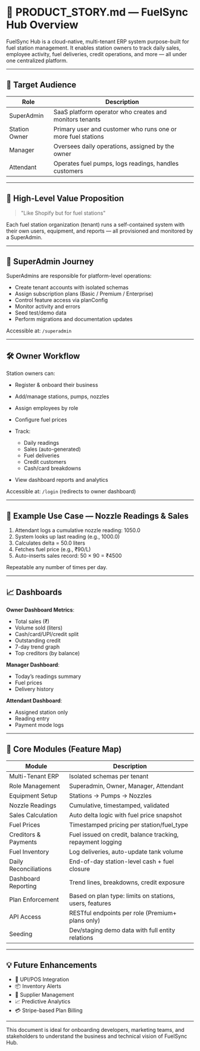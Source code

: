 # 📘 PRODUCT\_STORY.md — FuelSync Hub Overview

FuelSync Hub is a cloud-native, multi-tenant ERP system purpose-built for fuel station management. It enables station owners to track daily sales, employee activity, fuel deliveries, credit operations, and more — all under one centralized platform.

---

## 🎯 Target Audience

| Role          | Description                                                  |
| ------------- | ------------------------------------------------------------ |
| SuperAdmin    | SaaS platform operator who creates and monitors tenants      |
| Station Owner | Primary user and customer who runs one or more fuel stations |
| Manager       | Oversees daily operations, assigned by the owner             |
| Attendant     | Operates fuel pumps, logs readings, handles customers        |

---

## 🚀 High-Level Value Proposition

> "Like Shopify but for fuel stations"

Each fuel station organization (tenant) runs a self-contained system with their own users, equipment, and reports — all provisioned and monitored by a SuperAdmin.

---

## 🔐 SuperAdmin Journey

SuperAdmins are responsible for platform-level operations:

* Create tenant accounts with isolated schemas
* Assign subscription plans (Basic / Premium / Enterprise)
* Control feature access via planConfig
* Monitor activity and errors
* Seed test/demo data
* Perform migrations and documentation updates

Accessible at: `/superadmin`

---

## 🛠 Owner Workflow

Station owners can:

* Register & onboard their business
* Add/manage stations, pumps, nozzles
* Assign employees by role
* Configure fuel prices
* Track:

  * Daily readings
  * Sales (auto-generated)
  * Fuel deliveries
  * Credit customers
  * Cash/card breakdowns
* View dashboard reports and analytics

Accessible at: `/login` (redirects to owner dashboard)

---

## 🧪 Example Use Case — Nozzle Readings & Sales

1. Attendant logs a cumulative nozzle reading: 1050.0
2. System looks up last reading (e.g., 1000.0)
3. Calculates delta = 50.0 liters
4. Fetches fuel price (e.g., ₹90/L)
5. Auto-inserts sales record: 50 × 90 = ₹4500

Repeatable any number of times per day.

---

## 📈 Dashboards

**Owner Dashboard Metrics**:

* Total sales (₹)
* Volume sold (liters)
* Cash/card/UPI/credit split
* Outstanding credit
* 7-day trend graph
* Top creditors (by balance)

**Manager Dashboard**:

* Today’s readings summary
* Fuel prices
* Delivery history

**Attendant Dashboard**:

* Assigned station only
* Reading entry
* Payment mode logs

---

## 📌 Core Modules (Feature Map)

| Module                | Description                                                |
| --------------------- | ---------------------------------------------------------- |
| Multi-Tenant ERP      | Isolated schemas per tenant                                |
| Role Management       | Superadmin, Owner, Manager, Attendant                      |
| Equipment Setup       | Stations → Pumps → Nozzles                                 |
| Nozzle Readings       | Cumulative, timestamped, validated                         |
| Sales Calculation     | Auto delta logic with fuel price snapshot                  |
| Fuel Prices           | Timestamped pricing per station/fuel\_type                 |
| Creditors & Payments  | Fuel issued on credit, balance tracking, repayment logging |
| Fuel Inventory        | Log deliveries, auto-update tank volume                    |
| Daily Reconciliations | End-of-day station-level cash + fuel closure               |
| Dashboard Reporting   | Trend lines, breakdowns, credit exposure                   |
| Plan Enforcement      | Based on plan type: limits on stations, users, features    |
| API Access            | RESTful endpoints per role (Premium+ plans only)           |
| Seeding               | Dev/staging demo data with full entity relations           |

---

## 💡 Future Enhancements

* 🔌 UPI/POS Integration
* 📦 Inventory Alerts
* 🔗 Supplier Management
* 📈 Predictive Analytics
* 💳 Stripe-based Plan Billing

---

This document is ideal for onboarding developers, marketing teams, and stakeholders to understand the business and technical vision of FuelSync Hub.
